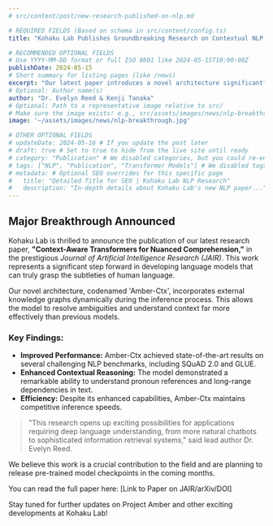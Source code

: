 ```yaml
---
# src/content/post/new-research-published-on-nlp.md

# REQUIRED FIELDS (Based on schema in src/content/config.ts)
title: "Kohaku Lab Publishes Groundbreaking Research on Contextual NLP Models"

# RECOMMENDED OPTIONAL FIELDS
# Use YYYY-MM-DD format or full ISO 8601 like 2024-05-15T10:00:00Z
publishDate: 2024-05-15
# Short summary for listing pages (like /news)
excerpt: "Our latest paper introduces a novel architecture significantly improving contextual understanding in large language models, published in the Journal of AI Research."
# Optional: Author name(s)
author: "Dr. Evelyn Reed & Kenji Tanaka"
# Optional: Path to a representative image relative to src/
# Make sure the image exists! e.g., src/assets/images/news/nlp-breakthrough.jpg
image: '~/assets/images/news/nlp-breakthrough.jpg'

# OTHER OPTIONAL FIELDS
# updateDate: 2024-05-16 # If you update the post later
# draft: true # Set to true to hide from the live site until ready
# category: "Publication" # We disabled categories, but you could re-enable
# tags: ["NLP", "Publication", "Transformer Models"] # We disabled tags, but you could re-enable
# metadata: # Optional SEO overrides for this specific page
#   title: "Detailed Title for SEO | Kohaku Lab NLP Research"
#   description: "In-depth details about Kohaku Lab's new NLP paper..."
---
```


## Major Breakthrough Announced

Kohaku Lab is thrilled to announce the publication of our latest research paper, **"Context-Aware Transformers for Nuanced Comprehension,"** in the prestigious *Journal of Artificial Intelligence Research (JAIR)*. This work represents a significant step forward in developing language models that can truly grasp the subtleties of human language.

Our novel architecture, codenamed 'Amber-Ctx', incorporates external knowledge graphs dynamically during the inference process. This allows the model to resolve ambiguities and understand context far more effectively than previous models.

### Key Findings:

*   **Improved Performance:** Amber-Ctx achieved state-of-the-art results on several challenging NLP benchmarks, including SQuAD 2.0 and GLUE.
*   **Enhanced Contextual Reasoning:** The model demonstrated a remarkable ability to understand pronoun references and long-range dependencies in text.
*   **Efficiency:** Despite its enhanced capabilities, Amber-Ctx maintains competitive inference speeds.

> "This research opens up exciting possibilities for applications requiring deep language understanding, from more natural chatbots to sophisticated information retrieval systems," said lead author Dr. Evelyn Reed.

We believe this work is a crucial contribution to the field and are planning to release pre-trained model checkpoints in the coming months.

You can read the full paper here: [Link to Paper on JAIR/arXiv/DOI] <!-- **UPDATE LINK** -->

Stay tuned for further updates on Project Amber and other exciting developments at Kohaku Lab!